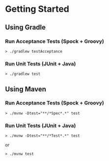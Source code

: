# Getting Started

## Using Gradle

### Run Acceptance Tests (Spock + Groovy)
```
> ./gradlew testAcceptance
```

### Run Unit Tests (JUnit + Java)
```
> ./gradlew test
```

## Using Maven

### Run Acceptance Tests (Spock + Groovy)
```
> ./mvnw -Dtest="**/*Spec*.*" test
```

### Run Unit Tests (JUnit + Java)
```
> ./mvnw -Dtest="**/*Test*.*" test
```

or

```
> ./mvnw test
```
